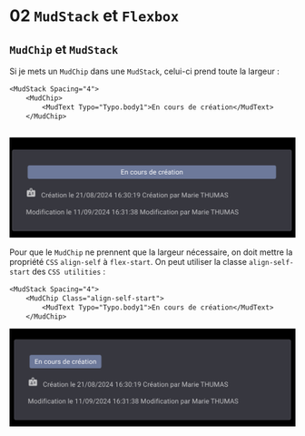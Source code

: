 # 02 `MudStack` et `Flexbox`

## `MudChip` et `MudStack`

Si je mets un `MudChip` dans une `MudStack`, celui-ci prend toute la largeur :

```react
<MudStack Spacing="4">     
    <MudChip>
        <MudText Typo="Typo.body1">En cours de création</MudText>
    </MudChip>
            
```

<img src="assets/mudchip-stack-all-large.png" alt="mudchip-stack-all-large" />

Pour que le `MudChip` ne prennent que la largeur nécessaire, on doit mettre la propriété `CSS` `align-self` à `flex-start`. On peut utiliser la classe `align-self-start` des `CSS utilities` :

```react
<MudStack Spacing="4">     
    <MudChip Class="align-self-start">
        <MudText Typo="Typo.body1">En cours de création</MudText>
    </MudChip>
```

<img src="assets/with-align-self-start-mudchip-wide.png" alt="with-align-self-start-mudchip-wide" />